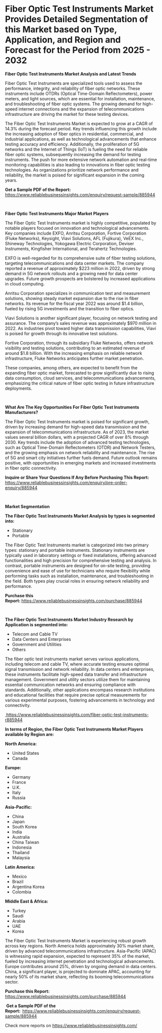 <p><h1>Fiber Optic Test Instruments Market Provides Detailed Segmentation of this Market based on Type, Application, and Region and Forecast for the Period from 2025 - 2032</h1></p><p><strong>Fiber Optic Test Instruments Market Analysis and Latest Trends</strong></p>
<p><p>Fiber Optic Test Instruments are specialized tools used to assess the performance, integrity, and reliability of fiber optic networks. These instruments include OTDRs (Optical Time-Domain Reflectometers), power meters, and light sources, which are essential for installation, maintenance, and troubleshooting of fiber optic systems. The growing demand for high-speed internet connections and the expansion of telecommunications infrastructure are driving the market for these testing devices.</p><p>The Fiber Optic Test Instruments Market is expected to grow at a CAGR of 14.3% during the forecast period. Key trends influencing this growth include the increasing adoption of fiber optics in residential, commercial, and industrial applications, as well as technological advancements that enhance testing accuracy and efficiency. Additionally, the proliferation of 5G networks and the Internet of Things (IoT) is fueling the need for reliable fiber optic systems, subsequently increasing the demand for testing instruments. The push for more extensive network automation and real-time monitoring capabilities is also leading to innovations in fiber optic testing technologies. As organizations prioritize network performance and reliability, the market is poised for significant expansion in the coming years.</p></p>
<p><strong>Get a Sample PDF of the Report:&nbsp;</strong> <a href="https://www.reliablebusinessinsights.com/enquiry/request-sample/885944?utm_campaign=2220&utm_medium=2&utm_source=Github&utm_content=ia&utm_term=11022025&utm_id=fiber-optic-test-instruments">https://www.reliablebusinessinsights.com/enquiry/request-sample/885944</a></p>
<p>&nbsp;</p>
<p><strong>Fiber Optic Test Instruments Major Market Players</strong></p>
<p><p>The Fiber Optic Test Instruments market is highly competitive, populated by notable players focused on innovation and technological advancements. Key companies include EXFO, Anritsu Corporation, Fortive Corporation (Fluke Networks), Keysight, Viavi Solutions, AFL (Fujikura), VeEX Inc., Shineway Technologies, Yokogawa Electric Corporation, Deviser Instruments, Kingfisher International, and Terahertz Technologies.</p><p>EXFO is well-regarded for its comprehensive suite of fiber testing solutions, targeting telecommunications and data center markets. The company reported a revenue of approximately $223 million in 2022, driven by strong demand in 5G network rollouts and a growing need for data center upgrades. Future growth prospects are bolstered by increased applications in cloud computing.</p><p>Anritsu Corporation specializes in communication test and measurement solutions, showing steady market expansion due to the rise in fiber networks. Its revenue for the fiscal year 2022 was around $1.4 billion, fueled by rising 5G investments and the transition to fiber optics.</p><p>Viavi Solutions is another significant player, focusing on network testing and assurance. The company’s sales revenue was approximately $970 million in 2022. As industries pivot toward higher data transmission capabilities, Viavi is poised for growth through its innovative test solutions.</p><p>Fortive Corporation, through its subsidiary Fluke Networks, offers network visibility and testing solutions, contributing to an estimated revenue of around $1.8 billion. With the increasing emphasis on reliable network infrastructure, Fluke Networks anticipates further market penetration.</p><p>These companies, among others, are expected to benefit from the expanding fiber optic market, forecasted to grow significantly due to rising data consumption, cloud services, and telecommunications advancements, emphasizing the critical nature of fiber optic testing in future infrastructure deployments.</p></p>
<p>&nbsp;</p>
<p><strong>What Are The Key Opportunities For Fiber Optic Test Instruments Manufacturers?</strong></p>
<p><p>The Fiber Optic Test Instruments market is poised for significant growth, driven by increasing demand for high-speed data transmission and the expansion of telecommunications infrastructure. As of 2023, the market values several billion dollars, with a projected CAGR of over 8% through 2030. Key trends include the adoption of advanced testing technologies, such as Optical Time-Domain Reflectometers (OTDR) and Network Testers, and the growing emphasis on network reliability and maintenance. The rise of 5G and smart city initiatives further fuels demand. Future outlook remains positive, with opportunities in emerging markets and increased investments in fiber optic connectivity.</p></p>
<p><strong>Inquire or Share Your Questions If Any Before Purchasing This Report:</strong> <a href="https://www.reliablebusinessinsights.com/enquiry/pre-order-enquiry/885944?utm_campaign=2220&utm_medium=2&utm_source=Github&utm_content=ia&utm_term=11022025&utm_id=fiber-optic-test-instruments">https://www.reliablebusinessinsights.com/enquiry/pre-order-enquiry/885944</a></p>
<p>&nbsp;</p>
<p><strong>Market Segmentation</strong></p>
<p><strong>The Fiber Optic Test Instruments Market Analysis by types is segmented into:</strong></p>
<p><ul><li>Stationary</li><li>Portable</li></ul></p>
<p><p>The Fiber Optic Test Instruments market is categorized into two primary types: stationary and portable instruments. Stationary instruments are typically used in laboratory settings or fixed installations, offering advanced functionalities and high precision for comprehensive testing and analysis. In contrast, portable instruments are designed for on-site testing, providing convenience and ease of use for technicians who require flexibility while performing tasks such as installation, maintenance, and troubleshooting in the field. Both types play crucial roles in ensuring network reliability and performance.</p></p>
<p><strong>Purchase this Report:&nbsp;</strong><a href="https://www.reliablebusinessinsights.com/purchase/885944?utm_campaign=2220&utm_medium=2&utm_source=Github&utm_content=ia&utm_term=11022025&utm_id=fiber-optic-test-instruments">https://www.reliablebusinessinsights.com/purchase/885944</a></p>
<p>&nbsp;</p>
<p><strong>The Fiber Optic Test Instruments Market Industry Research by Application is segmented into:</strong></p>
<p><ul><li>Telecom and Cable TV</li><li>Data Centers and Enterprises</li><li>Government and Utilities</li><li>Others</li></ul></p>
<p><p>The fiber optic test instruments market serves various applications, including telecom and cable TV, where accurate testing ensures optimal signal transmission and network reliability. In data centers and enterprises, these instruments facilitate high-speed data transfer and infrastructure management. Government and utility sectors utilize them for maintaining essential communication networks and ensuring compliance with standards. Additionally, other applications encompass research institutions and educational facilities that require precise optical measurements for various experimental purposes, fostering advancements in technology and connectivity.</p></p>
<p><a href="https://www.reliablebusinessinsights.com/fiber-optic-test-instruments-r885944?utm_campaign=2220&utm_medium=2&utm_source=Github&utm_content=ia&utm_term=11022025&utm_id=fiber-optic-test-instruments">&nbsp;https://www.reliablebusinessinsights.com/fiber-optic-test-instruments-r885944</a></p>
<p><strong>In terms of Region, the Fiber Optic Test Instruments Market Players available by Region are:</strong></p>
<p>
    <p> <strong> North America: </strong>
        <ul>
            <li>United States</li>
            <li>Canada</li>
        </ul>
        </p> 
    <p> <strong> Europe: </strong>
        <ul>
            <li>Germany</li>
            <li>France</li>
            <li>U.K.</li>
            <li>Italy</li>
            <li>Russia</li>
        </ul>
        </p> 
    <p> <strong> Asia-Pacific: </strong>
        <ul>
            <li>China</li>
            <li>Japan</li>
            <li>South Korea</li>
            <li>India</li>
            <li>Australia</li>
            <li>China Taiwan</li>
            <li>Indonesia</li>
            <li>Thailand</li>
            <li>Malaysia</li>
        </ul>
        </p> 
    <p> <strong> Latin America: </strong>
        <ul>
            <li>Mexico</li>
            <li>Brazil</li>
            <li>Argentina Korea</li>
            <li>Colombia</li>
        </ul>
        </p> 
    <p> <strong> Middle East & Africa: </strong>
        <ul>
            <li>Turkey</li>
            <li>Saudi</li>
            <li>Arabia</li>
            <li>UAE</li>
            <li>Korea</li>
        </ul>
    </p>
    </p>
<p><p>The Fiber Optic Test Instruments Market is experiencing robust growth across key regions. North America holds approximately 30% market share, driven by advanced telecommunications infrastructure. Asia-Pacific (APAC) is witnessing rapid expansion, expected to represent 35% of the market, fueled by increasing internet penetration and technological advancements. Europe contributes around 25%, driven by ongoing demand in data centers. China, a significant player, is projected to dominate APAC, accounting for nearly 50% of its market share, reflecting its booming telecommunications sector.</p></p>
<p><strong>Purchase this Report: </strong><a href="https://www.reliablebusinessinsights.com/purchase/885944?utm_campaign=2220&utm_medium=2&utm_source=Github&utm_content=ia&utm_term=11022025&utm_id=fiber-optic-test-instruments">https://www.reliablebusinessinsights.com/purchase/885944</a></p>
<p>&nbsp;<strong>Get a Sample PDF of the Report:&nbsp;&nbsp;</strong><a href="https://www.reliablebusinessinsights.com/enquiry/request-sample/885944?utm_campaign=2220&utm_medium=2&utm_source=Github&utm_content=ia&utm_term=11022025&utm_id=fiber-optic-test-instruments">https://www.reliablebusinessinsights.com/enquiry/request-sample/885944</a></p>
<p><strong></strong></p>
<p>Check more reports on <a href="https://www.reliablebusinessinsights.com/?utm_campaign=2220&utm_medium=2&utm_source=Github&utm_content=ia&utm_term=11022025&utm_id=fiber-optic-test-instruments">https://www.reliablebusinessinsights.com/</a></p>